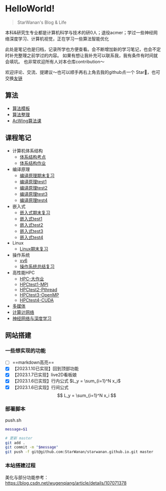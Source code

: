 # HelloWorld!

<span id="sitetime"></span>


> StarWanan's Blog & Life

本科&研究生专业都是计算机科学与技术的研0人；退役acmer；学过一些神经网络深度学习、计算机视觉，正在学习一些算法智能优化

此处是笔记也是归档，记录所学也方便查看。会不断增加新的学习笔记，也会不定时补充整理之前学过的内容。
如果有想让我补充可以联系我，我有条件有时间就会填坑。
也非常欢迎所有人对本仓库contribution～

欢迎评论、交流、提建议～也可以顺手再右上角去我的github点一个 Star🌟，也可交换[友链](https://starwanan.github.io/)


## 算法
- [算法模板](Algorithm/算法模板.md)
- [算法整理](Algorithm/算法整理.md)
- [AcWing算法课](Algorithm/AcWing算法课.md)

## 课程笔记

- 计算机体系结构
	- [体系结构考点](Course/计算机体系结构/体系结构考点.md)
	- [体系结构作业](Course/计算机体系结构/体系结构作业.md)
- 编译原理
	- [编译原理期末复习](Course/编译原理/编译原理期末复习.md)
	- [编译原理test1](Course/编译原理/编译原理test1.md)
	- [编译原理test2](Course/编译原理/编译原理test2.md)
	- [编译原理test3](Course/编译原理/编译原理test3.md)
	- [编译原理test4](Course/编译原理/编译原理test4.md)
- 嵌入式
	- [嵌入式期末复习](Course/嵌入式/嵌入式期末复习.md)
	- [嵌入式test1](Course/嵌入式/嵌入式test1.md)
	- [嵌入式test2](Course/嵌入式/嵌入式test2.md)
	- [嵌入式test3](Course/嵌入式/嵌入式test3.md)
	- [嵌入式test4](Course/嵌入式/嵌入式test4.md)
- Linux
	- [Linux期末复习](Course/Linux/Linux期末复习.md)
- 操作系统
	- [xv6](Course/操作系统/xv6.md)
	- [操作系统总结复习](Course/操作系统/操作系统总结复习.md)
- 高性能HPC
	- [HPC-大作业](Course/HPC/HPC-大作业.md)
	- [HPCtest1-MPI](Course/HPC/HPCtest1-MPI.md)
	- [HPCtest2-Pthread](Course/HPC/HPCtest2-Pthread.md)
	- [HPCtest3-OpenMP](Course/HPC/HPCtest3-OpenMP.md)
	- [HPCtest4-CUDA](Course/HPC/HPCtest4-CUDA.md)
- [多媒体](Course/多媒体期末复习.md)
- [计算计网络](Course/计算计网络复习.md)
- [神经网络与深度学习](Course/神经网络与深度学习期末复习.md)


## 网站搭建

### 一些想实现的功能
- [ ] ==markdown高亮==
- [x] 【2023.1.10已实现】回到顶部功能
- [x] 【2023.1.7已实现】live2D看板娘
- [x] 【2023.1.6已实现】行内公式 $L_y = \sum_{i=1}^N x_i$  
- [x] 【2023.1.6已实现】行间公式 
$$
L_y = \sum_{i=1}^N x_i
$$

### 部署脚本 
push.sh
```sh
message=$1

# 更新 master
git add .
git commit -m "$message"
git push -f git@github.com:StarWanan/starwanan.github.io.git master
```

### 本站搭建过程

美化与部分功能参考：https://blog.csdn.net/wugenqiang/article/details/107071378
